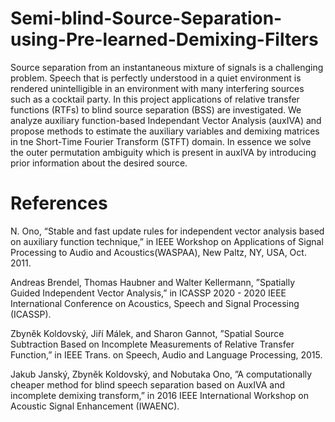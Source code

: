 # Semi-blind-Source-Separation-using-Pre-learned-Demixing-Filters

Source separation from an instantaneous mixture of signals is a challenging problem. Speech that is perfectly understood in a quiet environment is rendered unintelligible in an environment with many interfering sources such as a cocktail party. In this project applications of relative transfer functions (RTFs) to blind source separation (BSS) are investigated. We analyze auxiliary function-based Independant Vector Analysis (auxIVA) and propose methods to estimate the auxiliary variables and demixing matrices in tne Short-Time Fourier Transform (STFT) domain. In essence we solve the outer permutation ambiguity which is present in auxIVA by introducing prior information about the desired source.

# References

N. Ono, “Stable and fast update rules for independent vector analysis based on
auxiliary function technique,” in IEEE Workshop on Applications of Signal Processing to
Audio and Acoustics(WASPAA), New Paltz, NY, USA, Oct. 2011.

Andreas Brendel, Thomas Haubner and Walter Kellermann, ”Spatially Guided
Independent Vector Analysis,” in ICASSP 2020 - 2020 IEEE International Conference on
Acoustics, Speech and Signal Processing (ICASSP).

Zbyněk Koldovský, Jiří Málek, and Sharon Gannot, ”Spatial Source Subtraction
Based on Incomplete Measurements of Relative Transfer Function,” in IEEE Trans.
on Speech, Audio and Language Processing, 2015.

Jakub Janský, Zbyněk Koldovský, and Nobutaka Ono, ”A computationally cheaper
method for blind speech separation based on AuxIVA and incomplete demixing
transform,” in 2016 IEEE International Workshop on Acoustic Signal Enhancement
(IWAENC).
